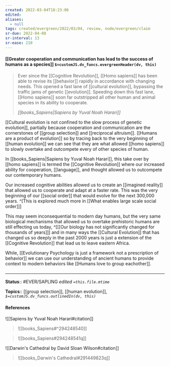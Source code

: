 ```yaml
---
created: 2022-03-04T18:23:06 
edited: 
aliases:
  - null
tags: created/evergreen/2022/03/04, review, node/evergreen/claim
sr-due: 2022-04-08
sr-interval: 13
sr-ease: 210
---
```


#### [[Greater cooperation and communication has lead to the success of humans as a species]] `$=customJS.dv_funcs.evergreenHeader(dv, this)`

> Ever since the [[Cognitive Revolution]], [[Homo sapiens]] has been able to revise its [[behavior]] rapidly in accordance with changing needs. This opened a fast lane of [[cultural evolution]], bypassing the traffic jams of genetic [[evolution]]. Speeding down this fast lane, [[Homo sapiens]] soon far outstripped all other human and animal species in its ability to cooperate. 
>
> <cite>[[books_Sapiens|Sapiens by Yuval Noah Harari]]</cite>

[[Cultural evolution is not confined to the slow process of genetic evolution]], partially because 
cooperation and communication are the cornerstones of [[group selection]] and [[reciprocal altruism]].
[[Humans are a product of evolution]] so
by tracing back to the very beginning of [[human evolution]] 
we can see that they are what allowed [[homo sapiens]] 
to slowly overtake and outcompete every of other species of human. 

In [[books_Sapiens|Sapiens by Yuval Noah Harari]], this take over by [[homo sapiens]] is termed the [[Cognitive Revolution]] where our increased ability for cooperation, [[language]], and thought allowed us to outcompete our contemporary humans.

Our increased cognitive abilities allowed us to create an [[imagined reality]] that allowed us to cooperate and adapt at a faster rate.
This was the very beginning of our [[social order]] that would evolve for the next 300,000 years.
^[This is explored much more in [[What enables large scale social order]]]

This may seem inconsequential to modern day humans, but the very same biological mechanisms that allowed us to overtake prehistoric humans are still effecting us today,
^[[[Our biology has not significantly changed for thousands of years]]]
and in many ways the [[Cultural Evolution]] that has changed us so deeply in the past 2000 years is just a extension of the [[Cognitive Revolution]] that lead us to leave eastern Africa.

While, [[Evolutionary Psychology is just a framework not a prescription of behavior]] 
we can use our understanding of ancient humans to provide context to modern behaviors
like [[Humans love to group eachother]].


### <hr class="footnote"/>

**Status**:: #EVER/SAPLING 
*edited `=this.file.mtime`*

**Topics**:: [[group selection]], [[human evolution]], 
*`$=customJS.dv_funcs.outlinedIn(dv, this)`*

#### References

![[Sapiens by Yuval Noah Harari#citation]]

> ![[books_Sapiens#^294248540]]

> ![[books_Sapiens#294248541q]]

![[Darwin's Cathedral by David Sloan Wilson#citation]]
> ![[books_Darwin's Cathedral#291449823q]]
